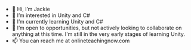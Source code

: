 - 👋 Hi, I’m Jackie
- 👀 I’m interested in Unity and C#
- 🌱 I’m currently learning Unity and C#
- 💞️ I’m open to opportunities, but not actively looking to collaborate on anything at this time. I'm still in the very early stages of learning Unity.
- 📫 You can reach me at onlineteachingnow.com

<!---
OnlineTeachingNow/OnlineTeachingNow is a ✨ special ✨ repository because its `README.md` (this file) appears on your GitHub profile.
You can click the Preview link to take a look at your changes.
--->
